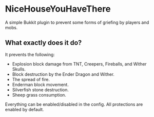 NiceHouseYouHaveThere
=====================
A simple Bukkit plugin to prevent some forms of griefing by players and mobs.

What exactly does it do?
------------------------
It prevents the following:

* Explosion block damage from TNT, Creepers, Fireballs, and Wither Skulls.
* Block destruction by the Ender Dragon and Wither.
* The spread of fire.
* Enderman block movement.
* Silverfish stone destruction.
* Sheep grass consumption.

Everything can be enabled/disabled in the config. All protections are enabled by default.
